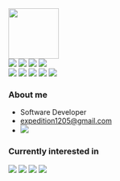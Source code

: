 <!-- ### Hi there 👋. -->

<div id="image" align="left">
<img src="https://media0.giphy.com/media/gjrYDwbjnK8x36xZIO/giphy.gif" width="100"/>
</div>

<div id="badges" align="left">
<img src="https://img.shields.io/badge/.NET Framework-512BD4?style=flat-square&logo=.NET&logoColor=white"/>
<img src="https://img.shields.io/badge/Java-ED8B00?style=flat-square&logo=openjdk&logoColor=white"/>
<img src="https://img.shields.io/badge/Spring-6DB33F?style=flat-square&logo=Spring&logoColor=white"/>
<img src="https://img.shields.io/badge/AWS-FF9900?style=flat-square&logo=amazonwebservices&logoColor=white"/>
    <br/>
<img src="https://img.shields.io/badge/Flutter-02569B?style=flat-square&logo=Flutter&logoColor=white"/>
<img src="https://img.shields.io/badge/Dart-0175C2?style=flat-square&logo=Dart&logoColor=white"/>
<img src="https://img.shields.io/badge/macOS-000000?style=flat-square&logo=Apple&logoColor=white"/>
<img src="https://img.shields.io/badge/Linux-FCC624?style=flat-square&logo=Linux&logoColor=black"/>
<img src="https://img.shields.io/badge/Docker-2496ED?style=flat-square&logo=Docker&logoColor=white"/>
</div>

<!--[![Top Langs](https://github-readme-stats.vercel.app/api/top-langs/?username=JeonghoonWon&layout=compact)](https://github.com/JeonghoonWon/github-readme-stats) -->

### About me

- Software Developer
- expedition1205@gmail.com
- <a href="https://joshwon.tistory.com" target='_blank'>
    <img src="https://img.shields.io/badge/world expedition-000000?style=flat-square&logo=Tistory&logoColor=white"/>
  </a>

### Currently interested in

<div id="interest" align="left">
  <img src="https://img.shields.io/badge/Swift-F05138?style=flat-square&logo=Swift&logoColor=white"/>
  <img src="https://img.shields.io/badge/Xamarin-3498DB?style=flat-square&logo=Xamarin&logoColor=white"/>
  <img src="https://img.shields.io/badge/AWS-FF9900?style=flat-square&logo=amazonwebservices&logoColor=white"/>
  <img src="https://img.shields.io/badge/Flutter-02569B?style=flat-square&logo=Flutter&logoColor=white"/>
</div>

<!--
**JeonghoonWon/JeonghoonWon** is a ✨ _special_ ✨ repository because its `README.md` (this file) appears on your GitHub profile.

Here are some ideas to get you started:

- 🔭 I’m currently working on ...
- 🌱 I’m currently learning ...
- 👯 I’m looking to collaborate on ...
- 🤔 I’m looking for help with ...
- 💬 Ask me about ...
- 📫 How to reach me: ...
- 😄 Pronouns: ...
- ⚡ Fun fact: ...
- edit4

-->
